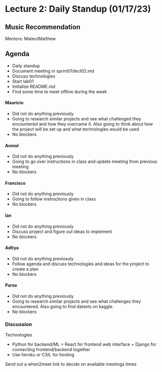 # Lecture 2: Daily Standup (01/17/23)
## Music Recommendation
Mentors: Mateo/Matthew

## Agenda
- Daily standup
- Document meeting in sprint01/lect02.md
- Discuss technologies
- Start lab01
- Initialize README.md
- Find some time to meet offline during the week

#### Mauricio
- Did not do anything previously
- Going to research similar projects and see what challenged they encountered and how they overcame it. Also going to think about how the project will be set up and what technologies would be used
- No blockers

#### Anmol
- Did not do anything previously
- Going to go over instructions in class and update meeting from previous meeting
- No blockers

#### Francisco
- Did not do anything previously
- Going to follow instructions given in class
- No blockers

#### Ian
- Did not do anything previously
- Discuss project and figure out ideas to implement
- No blockers

#### Aditya
- Did not do anything previosuly
- Follow agenda and discuss technologies and ideas for the project to create a plan
- No blockers

#### Parsa
- Did not do anything previously
- Going to research similar projects and see what challenges they encountered. Also going to find datsets on kaggle.
- No blockers

### Discussion

Technologies 
- Python for backend/ML + React for frontend web interface + Django for connecting frontend/backend together
- Use heroku or CSIL for hosting

Send out a when2meet link to decide on available meetings times